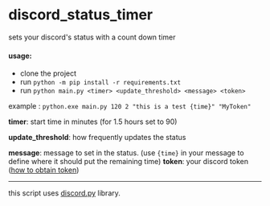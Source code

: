 # discord_status_timer

sets your discord's status with a count down timer

#### usage:

- clone the project
- run `python -m pip install -r requirements.txt`
- run `python main.py <timer> <update_threshold> <message> <token>`

example :
`python.exe main.py 120 2 "this is a test {time}" "MyToken"`

__timer__: start time in minutes (for 1.5 hours set to 90)

__update_threshold__: how frequently updates the status

__message__: message to set in the status. (use `{time}` in your message to define where it should put the remaining time)
__token__: your discord token ([how to obtain token](https://github.com/Tyrrrz/DiscordChatExporter/wiki/Obtaining-Token-and-Channel-IDs#how-to-get-a-user-token))

----


this script uses [discord.py](https://github.com/Rapptz/discord.py) library.
